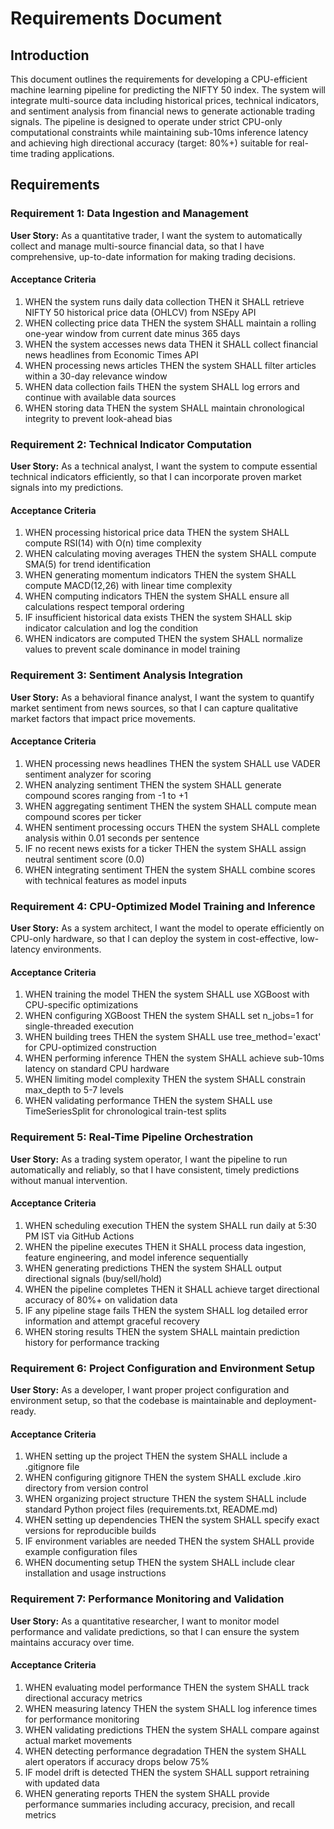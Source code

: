 # Requirements Document

## Introduction

This document outlines the requirements for developing a CPU-efficient machine learning pipeline for predicting the NIFTY 50 index. The system will integrate multi-source data including historical prices, technical indicators, and sentiment analysis from financial news to generate actionable trading signals. The pipeline is designed to operate under strict CPU-only computational constraints while maintaining sub-10ms inference latency and achieving high directional accuracy (target: 80%+) suitable for real-time trading applications.

## Requirements

### Requirement 1: Data Ingestion and Management

**User Story:** As a quantitative trader, I want the system to automatically collect and manage multi-source financial data, so that I have comprehensive, up-to-date information for making trading decisions.

#### Acceptance Criteria

1. WHEN the system runs daily data collection THEN it SHALL retrieve NIFTY 50 historical price data (OHLCV) from NSEpy API
2. WHEN collecting price data THEN the system SHALL maintain a rolling one-year window from current date minus 365 days
3. WHEN the system accesses news data THEN it SHALL collect financial news headlines from Economic Times API
4. WHEN processing news articles THEN the system SHALL filter articles within a 30-day relevance window
5. WHEN data collection fails THEN the system SHALL log errors and continue with available data sources
6. WHEN storing data THEN the system SHALL maintain chronological integrity to prevent look-ahead bias

### Requirement 2: Technical Indicator Computation

**User Story:** As a technical analyst, I want the system to compute essential technical indicators efficiently, so that I can incorporate proven market signals into my predictions.

#### Acceptance Criteria

1. WHEN processing historical price data THEN the system SHALL compute RSI(14) with O(n) time complexity
2. WHEN calculating moving averages THEN the system SHALL compute SMA(5) for trend identification
3. WHEN generating momentum indicators THEN the system SHALL compute MACD(12,26) with linear time complexity
4. WHEN computing indicators THEN the system SHALL ensure all calculations respect temporal ordering
5. IF insufficient historical data exists THEN the system SHALL skip indicator calculation and log the condition
6. WHEN indicators are computed THEN the system SHALL normalize values to prevent scale dominance in model training

### Requirement 3: Sentiment Analysis Integration

**User Story:** As a behavioral finance analyst, I want the system to quantify market sentiment from news sources, so that I can capture qualitative market factors that impact price movements.

#### Acceptance Criteria

1. WHEN processing news headlines THEN the system SHALL use VADER sentiment analyzer for scoring
2. WHEN analyzing sentiment THEN the system SHALL generate compound scores ranging from -1 to +1
3. WHEN aggregating sentiment THEN the system SHALL compute mean compound scores per ticker
4. WHEN sentiment processing occurs THEN the system SHALL complete analysis within 0.01 seconds per sentence
5. IF no recent news exists for a ticker THEN the system SHALL assign neutral sentiment score (0.0)
6. WHEN integrating sentiment THEN the system SHALL combine scores with technical features as model inputs

### Requirement 4: CPU-Optimized Model Training and Inference

**User Story:** As a system architect, I want the model to operate efficiently on CPU-only hardware, so that I can deploy the system in cost-effective, low-latency environments.

#### Acceptance Criteria

1. WHEN training the model THEN the system SHALL use XGBoost with CPU-specific optimizations
2. WHEN configuring XGBoost THEN the system SHALL set n_jobs=1 for single-threaded execution
3. WHEN building trees THEN the system SHALL use tree_method='exact' for CPU-optimized construction
4. WHEN performing inference THEN the system SHALL achieve sub-10ms latency on standard CPU hardware
5. WHEN limiting model complexity THEN the system SHALL constrain max_depth to 5-7 levels
6. WHEN validating performance THEN the system SHALL use TimeSeriesSplit for chronological train-test splits

### Requirement 5: Real-Time Pipeline Orchestration

**User Story:** As a trading system operator, I want the pipeline to run automatically and reliably, so that I have consistent, timely predictions without manual intervention.

#### Acceptance Criteria

1. WHEN scheduling execution THEN the system SHALL run daily at 5:30 PM IST via GitHub Actions
2. WHEN the pipeline executes THEN it SHALL process data ingestion, feature engineering, and model inference sequentially
3. WHEN generating predictions THEN the system SHALL output directional signals (buy/sell/hold)
4. WHEN the pipeline completes THEN it SHALL achieve target directional accuracy of 80%+ on validation data
5. IF any pipeline stage fails THEN the system SHALL log detailed error information and attempt graceful recovery
6. WHEN storing results THEN the system SHALL maintain prediction history for performance tracking

### Requirement 6: Project Configuration and Environment Setup

**User Story:** As a developer, I want proper project configuration and environment setup, so that the codebase is maintainable and deployment-ready.

#### Acceptance Criteria

1. WHEN setting up the project THEN the system SHALL include a .gitignore file
2. WHEN configuring gitignore THEN the system SHALL exclude .kiro directory from version control
3. WHEN organizing project structure THEN the system SHALL include standard Python project files (requirements.txt, README.md)
4. WHEN setting up dependencies THEN the system SHALL specify exact versions for reproducible builds
5. IF environment variables are needed THEN the system SHALL provide example configuration files
6. WHEN documenting setup THEN the system SHALL include clear installation and usage instructions

### Requirement 7: Performance Monitoring and Validation

**User Story:** As a quantitative researcher, I want to monitor model performance and validate predictions, so that I can ensure the system maintains accuracy over time.

#### Acceptance Criteria

1. WHEN evaluating model performance THEN the system SHALL track directional accuracy metrics
2. WHEN measuring latency THEN the system SHALL log inference times for performance monitoring
3. WHEN validating predictions THEN the system SHALL compare against actual market movements
4. WHEN detecting performance degradation THEN the system SHALL alert operators if accuracy drops below 75%
5. IF model drift is detected THEN the system SHALL support retraining with updated data
6. WHEN generating reports THEN the system SHALL provide performance summaries including accuracy, precision, and recall metrics
